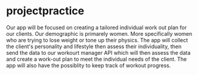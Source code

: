 # projectpractice

Our app will be focused on creating a tailored individual work out plan for our clients. Our demographic is primarely women. More specifically women who are trying to lose weight or tone up their physics. 
The app will collect the client's personality and lifestyle then assess their individuality, then send the data to our workourt manager API which will then assess the data and create a work-out plan to meet the individual needs of the client. The app will also have the possiblity to keep track of workout progress. 